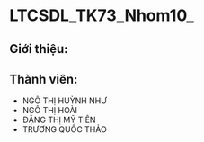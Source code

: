 # LTCSDL_TK73_Nhom10_
## Giới thiệu: 
## Thành viên:
- NGÔ THỊ HUỲNH NHƯ
- NGÔ THỊ HOÀI
- ĐẶNG THỊ MỸ TIÊN
- TRƯƠNG QUỐC THẢO
